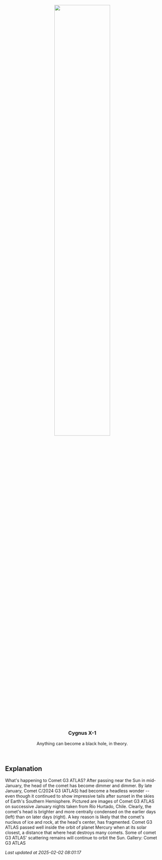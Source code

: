 <p align='center'>
    <img src='https://apod.nasa.gov/apod/image/2502/AtlasDisintegrating_Majzik_1080.jpg' width='60%' />
    <h3 align="center">Cygnus X-1</h3>
    <p align="center">Anything can become a black hole, in theory.</p>
</p>
<br/>

Explanation
--
What's happening to Comet G3 ATLAS? After passing near the Sun in mid-January, the head of the comet has become dimmer and dimmer. By late January, Comet C/2024 G3 (ATLAS) had become a headless wonder -- even though it continued to show impressive tails after sunset in the skies of Earth's Southern Hemisphere. Pictured are images of Comet G3 ATLAS on successive January nights taken from Río Hurtado, Chile. Clearly, the comet's head is brighter and more centrally condensed on the earlier days (left) than on later days (right).  A key reason is likely that the comet's nucleus of ice and rock, at the head's center, has fragmented. Comet G3 ATLAS passed well inside the orbit of planet Mercury when at its solar closest, a distance that where heat destroys many comets.  Some of comet G3 ATLAS' scattering remains will continue to orbit the Sun.   Gallery: Comet G3 ATLAS


*Last updated at 2025-02-02 08:01:17*
